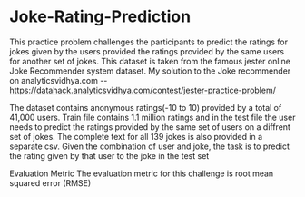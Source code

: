 # Joke-Rating-Prediction

This practice problem challenges the participants to predict the ratings for jokes given by the users provided the ratings provided by the same users for another set of jokes. This dataset is taken from the famous jester online Joke Recommender system dataset.
My solution to the Joke recommender on analyticsvidhya.com -- https://datahack.analyticsvidhya.com/contest/jester-practice-problem/

The dataset contains anonymous ratings(-10 to 10) provided by a total of 41,000 users. Train file contains 1.1 million ratings and in the test file the user needs to predict the ratings provided by the same set of users on a diffrent set of jokes. The complete text for all 139 jokes is also provided in a separate csv. Given the combination of user and joke, the task is to predict the rating given by that user to the joke in the test set

Evaluation Metric
The evaluation metric for this challenge is root mean squared error (RMSE)
